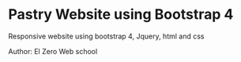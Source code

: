 # Pastry Website using Bootstrap 4
Responsive website using bootstrap 4, Jquery, html and css


Author: El Zero Web school
